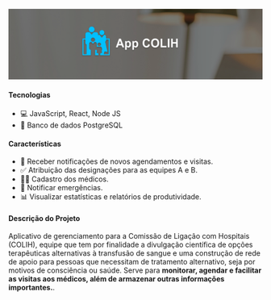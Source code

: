 ![AppCOLIH](colih_cover.png)

#### Tecnologias

- 💻 JavaScript, React, Node JS
- 🐘 Banco de dados PostgreSQL

#### Características

- 🔔 Receber notificações de novos agendamentos e visitas.
- ✅ Atribuição das designações para as equipes A e B.
- 🧑‍⚕️ Cadastro dos médicos.
- 🚨 Notificar emergências.
- 📊 Visualizar estatísticas e relatórios de produtividade.

#### Descrição do Projeto

Aplicativo de gerenciamento para a Comissão de Ligação com Hospitais (COLIH), equipe que tem por finalidade a divulgação científica de opções terapêuticas alternativas à transfusão de sangue e uma construção de rede de apoio para pessoas que necessitam de tratamento alternativo, seja por motivos de consciência ou saúde. Serve para **monitorar, agendar e facilitar as visitas aos médicos, além de armazenar outras informações importantes.**. 
